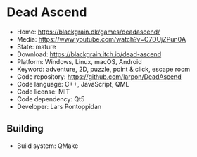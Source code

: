 # Dead Ascend

- Home: https://blackgrain.dk/games/deadascend/
- Media: https://www.youtube.com/watch?v=C7DUjZPun0A
- State: mature
- Download: https://blackgrain.itch.io/dead-ascend
- Platform: Windows, Linux, macOS, Android
- Keyword: adventure, 2D, puzzle, point & click, escape room
- Code repository: https://github.com/larpon/DeadAscend
- Code language: C++, JavaScript, QML
- Code license: MIT
- Code dependency: Qt5
- Developer: Lars Pontoppidan

## Building

- Build system: QMake
